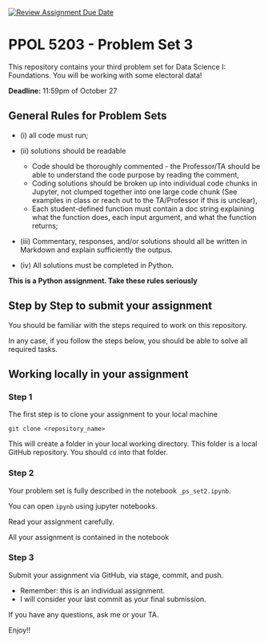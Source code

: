 [![Review Assignment Due Date](https://classroom.github.com/assets/deadline-readme-button-24ddc0f5d75046c5622901739e7c5dd533143b0c8e959d652212380cedb1ea36.svg)](https://classroom.github.com/a/_WG2P-kf)
# PPOL 5203 - Problem Set 3

This repository contains your third problem set for Data Science I: Foundations. You will be working with some electoral data! 

**Deadline:** 11:59pm of October 27

## General Rules for Problem Sets


- (i) all code must run;

- (ii) solutions should be readable

    -   Code should be thoroughly commented - the Professor/TA should be able to understand the code purpose by reading the comment,
    -   Coding solutions should be broken up into individual code chunks in Jupyter, not clumped together into one large code chunk (See examples in class or reach out to the TA/Professor if this is unclear),
    -   Each student-defined function must contain a doc string explaining what the function does, each input argument, and what the function returns;

- (iii) Commentary, responses, and/or solutions should all be written in Markdown and explain sufficiently the outpus.

- (iv) All solutions must be completed in Python.

**This is a Python assignment. Take these rules seriously**

## Step by Step to submit your assignment

You should be familiar with the steps required to work on this repository. 

In any case, if you follow the steps below, you should be able to solve all required tasks. 

## Working locally in your assignment

### Step 1

The first step is to clone your assignment to your local machine

```
git clone <repository_name>
```

This will create a folder in your local working directory. This folder is a local GitHub repository. You should `cd` into that folder. 

### Step 2

Your problem set is fully described in the notebook `_ps_set2.ipynb`. 

You can open `ipynb` using jupyter notebooks. 

Read your assignment carefully. 

All your assignment is contained in the notebook

### Step 3

Submit your assignment via GitHub, via stage, commit, and push. 

- Remember: this is an individual assignment.
- I will consider your last commit as your final submission.

If you have any questions, ask me or your TA. 

Enjoy!!
